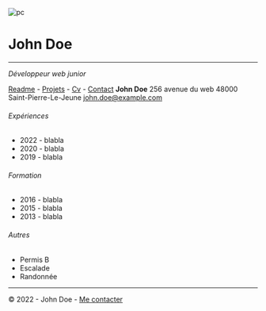 ![pc](https://cdn.discordapp.com/attachments/1208043598558400513/1215577342060003338/image.png?ex=65fd419e&is=65eacc9e&hm=49eb395d3af443bd8ce47c404f203635e72e023da201ef21c55a3df8a0b04373&)
# John Doe
---
*Développeur web junior*

[Readme](https://github.com/AdeleAubert/S01E11-Atelier-Recap/blob/main/README.md) - [Projets](https://github.com/AdeleAubert/S01E11-Atelier-Recap/blob/main/projets.md) - [Cv](https://github.com/AdeleAubert/S01E11-Atelier-Recap/blob/main/CV.md) - [Contact](https://github.com/AdeleAubert/S01E11-Atelier-Recap/blob/main/Contact.md)
**John Doe**
256 avenue du web
48000 Saint-Pierre-Le-Jeune
[john.doe@example.com](https://link-url-here.org)
###### Expériences
* 2022 - blabla
* 2020 - blabla
* 2019 - blabla

###### Formation
* 2016 - blabla
* 2015 - blabla
* 2013 - blabla

###### Autres
* Permis B
* Escalade
* Randonnée

___
© 2022 - John Doe - [Me contacter](https://link-url-here.org)
